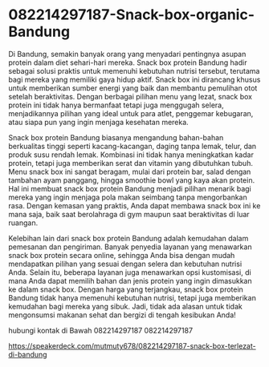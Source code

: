 # 082214297187-Snack-box-organic-Bandung
 Di Bandung, semakin banyak orang yang menyadari pentingnya asupan protein dalam diet sehari-hari mereka. Snack box protein Bandung hadir sebagai solusi praktis untuk memenuhi kebutuhan nutrisi tersebut, terutama bagi mereka yang memiliki gaya hidup aktif. Snack box ini dirancang khusus untuk memberikan sumber energi yang baik dan membantu pemulihan otot setelah beraktivitas. Dengan berbagai pilihan menu yang lezat, snack box protein ini tidak hanya bermanfaat tetapi juga menggugah selera, menjadikannya pilihan yang ideal untuk para atlet, penggemar kebugaran, atau siapa pun yang ingin menjaga kesehatan mereka.

Snack box protein Bandung biasanya mengandung bahan-bahan berkualitas tinggi seperti kacang-kacangan, daging tanpa lemak, telur, dan produk susu rendah lemak. Kombinasi ini tidak hanya meningkatkan kadar protein, tetapi juga memberikan serat dan vitamin yang dibutuhkan tubuh. Menu snack box ini sangat beragam, mulai dari protein bar, salad dengan tambahan ayam panggang, hingga smoothie bowl yang kaya akan protein. Hal ini membuat snack box protein Bandung menjadi pilihan menarik bagi mereka yang ingin menjaga pola makan seimbang tanpa mengorbankan rasa. Dengan kemasan yang praktis, Anda dapat membawa snack box ini ke mana saja, baik saat berolahraga di gym maupun saat beraktivitas di luar ruangan.

Kelebihan lain dari snack box protein Bandung adalah kemudahan dalam pemesanan dan pengiriman. Banyak penyedia layanan yang menawarkan snack box protein secara online, sehingga Anda bisa dengan mudah mendapatkan pilihan yang sesuai dengan selera dan kebutuhan nutrisi Anda. Selain itu, beberapa layanan juga menawarkan opsi kustomisasi, di mana Anda dapat memilih bahan dan jenis protein yang ingin dimasukkan ke dalam snack box. Dengan harga yang terjangkau, snack box protein Bandung tidak hanya memenuhi kebutuhan nutrisi, tetapi juga memberikan kemudahan bagi mereka yang sibuk. Jadi, tidak ada alasan untuk tidak mengonsumsi makanan sehat dan bergizi di tengah kesibukan Anda!

hubungi kontak di Bawah
082214297187
082214297187

https://speakerdeck.com/mutmuty678/082214297187-snack-box-terlezat-di-bandung



